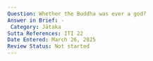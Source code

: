 ```yaml
---
Question: Whether the Buddha was ever a god?
Answer in Brief: -
 Category: Jātaka
Sutta References: ITI 22
Date Entered: March 26, 2025
Review Status: Not started
---
```

